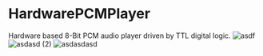 # HardwarePCMPlayer
Hardware based 8-Bit PCM audio player driven by TTL digital logic.
![asdf](https://user-images.githubusercontent.com/17792367/136730472-d3723425-0bc8-43a6-8f51-a039c1a7663e.jpg)
![asdasd (2)](https://user-images.githubusercontent.com/17792367/136730481-324cb973-8789-4cba-b0d9-a50652f755bc.jpg)
![asdasdasd](https://user-images.githubusercontent.com/17792367/136730482-9491715f-46de-4d10-a8ca-2c18980ad210.jpg)
